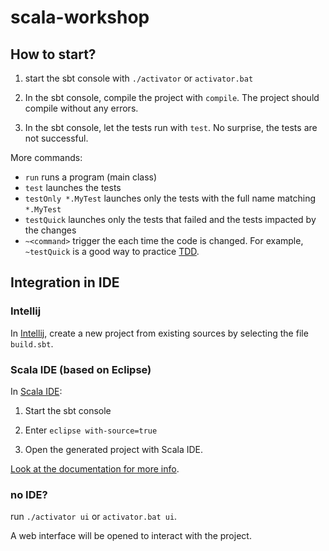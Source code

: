 scala-workshop
==============

## How to start?

1. start the sbt console with `./activator` or `activator.bat`

2. In the sbt console, compile the project with `compile`.
   The project should compile without any errors.

3. In the sbt console, let the tests run with `test`.
   No surprise, the tests are not successful.

More commands:

- `run` runs a program (main class)
- `test` launches the tests
- `testOnly *.MyTest` launches only the tests with the full name matching `*.MyTest`
- `testQuick` launches only the tests that failed and the tests impacted by the changes
- `~<command>` trigger the <command> each time the code is changed. For example, `~testQuick` is a good way to practice [TDD](https://en.wikipedia.org/wiki/Test-driven_development).


## Integration in IDE

### Intellij

In [Intellij](https://www.jetbrains.com/idea/), create a new project from existing sources by selecting the file `build.sbt`.

### Scala IDE (based on Eclipse)

In [Scala IDE](http://scala-ide.org/):

1. Start the sbt console

2. Enter `eclipse with-source=true`

3. Open the generated project with Scala IDE.

[Look at the documentation for more info](http://scala-ide.org/docs/user/gettingstarted.html).

### no IDE?

run `./activator ui` or `activator.bat ui`.

A web interface will be opened to interact with the project.

